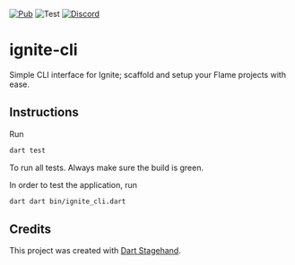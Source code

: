 [![Pub](https://img.shields.io/pub/v/ignite_cli.svg?style=popout)](https://pub.dartlang.org/packages/ignite_cli) ![Test](https://github.com/flame-engine/ignite-cli/workflows/Test/badge.svg?branch=main&event=push) [![Discord](https://img.shields.io/discord/509714518008528896.svg)](https://discord.gg/pxrBmy4)

# ignite-cli

Simple CLI interface for Ignite; scaffold and setup your Flame projects with ease.

## Instructions

Run

```bash
dart test
```

To run all tests. Always make sure the build is green.

In order to test the application, run

```bash
dart dart bin/ignite_cli.dart
```

## Credits

This project was created with [Dart Stagehand](https://github.com/dart-lang/stagehand).
